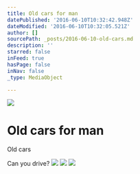 ```yaml
---
title: Old cars for man
datePublished: '2016-06-10T10:32:42.948Z'
dateModified: '2016-06-10T10:32:05.521Z'
author: []
sourcePath: _posts/2016-06-10-old-cars.md
description: ''
starred: false
inFeed: true
hasPage: false
inNav: false
_type: MediaObject

---
```

![](https://the-grid-user-content.s3-us-west-2.amazonaws.com/b4350d9a-01c9-4d2f-a15f-4fde57fc18f8.jpg)

# Old cars for man

Old cars

Can you drive?
![](https://the-grid-user-content.s3-us-west-2.amazonaws.com/9cab7f83-02ae-4557-a4c2-fbff9dbd57f4.jpg)
![](https://the-grid-user-content.s3-us-west-2.amazonaws.com/c20204e6-b25a-4499-b21a-263bbc3d0fcd.jpg)
![](https://the-grid-user-content.s3-us-west-2.amazonaws.com/c9e4f84e-727d-4966-85bc-a7ce5f0caa18.jpg)
